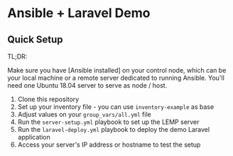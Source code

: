 # Ansible + Laravel Demo



## Quick Setup

TL;DR:

Make sure you have [Ansible installed] on your control node, which can be your local machine or a remote server dedicated to running Ansible.
You'll need one Ubuntu 18.04 server to serve as node / host.

1. Clone this repository
2. Set up your inventory file - you can use `inventory-example` as base
3. Adjust values on your `group_vars/all.yml` file
4. Run the `server-setup.yml` playbook to set up the LEMP server
5. Run the `laravel-deploy.yml` playbook to deploy the demo Laravel application
6. Access your server's IP address or hostname to test the setup

